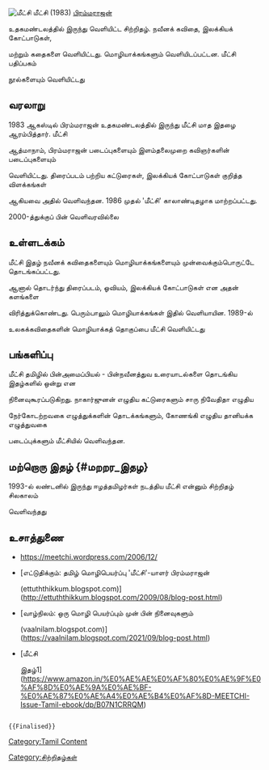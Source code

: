 ![மீட்சி](Meedsi.jpg "மீட்சி") மீட்சி (1983) [பிரம்மராஜன்](பிரம்மராஜன் "wikilink")
உதகமண்டலத்தில் இருந்து வெளியிட்ட சிற்றிதழ். நவீனக் கவிதை, இலக்கியக் கோட்பாடுகள்,
மற்றும் கதைகளை வெளியிட்டது. மொழியாக்கங்களும் வெளியிடப்பட்டன. மீட்சி பதிப்பகம்
நூல்களையும் வெளியிட்டது

## வரலாறு

1983 ஆகஸ்டில் பிரம்மராஜன் உதகமண்டலத்தில் இருந்து மீட்சி மாத இதழை ஆரம்பித்தார். மீட்சி
ஆத்மாநாம், பிரம்மராஜன் படைப்புகளையும் இளம்தலைமுறை கவிஞர்களின் படைப்புகளையும்
வெளியிட்டது. திரைப்படம் பற்றிய கட்டுரைகள், இலக்கியக் கோட்பாடுகள் குறித்த விளக்கங்கள்
ஆகியவை அதில் வெளிவந்தன. 1986 முதல் 'மீட்சி' காலாண்டிதழாக மாற்றப்பட்டது.
2000-த்துக்குப் பின் வெளிவரவில்லை

## உள்ளடக்கம்

மீட்சி இதழ் நவீனக் கவிதைகளையும் மொழியாக்கங்களையும் முன்வைக்கும்பொருட்டே தொடங்கப்பட்டது.
ஆனால் தொடர்ந்து திரைப்படம், ஓவியம், இலக்கியக் கோட்பாடுகள் என அதன் களங்களை
விரித்துக்கொண்டது. பெரும்பாலும் மொழியாக்கங்கள் இதில் வெளியாயின. 1989-ல்
உலகக்கவிதைகளின் மொழியாக்கத் தொகுப்பை மீட்சி வெளியிட்டது

## பங்களிப்பு

மீட்சி தமிழில் பின்அமைப்பியல் - பின்நவீனத்துவ உரையாடல்களை தொடங்கிய இதழ்களில் ஒன்று என
நினைவுகூரப்படுகிறது. நாகார்ஜுனன் எழுதிய கட்டுரைகளும் சாரு நிவேதிதா எழுதிய
நேர்கோடற்றவகை எழுத்துக்களின் தொடக்கங்களும், கோணங்கி எழுதிய தானியக்க எழுத்துவகை
படைப்புக்களும் மீட்சியில் வெளிவந்தன.

## மற்றொரு இதழ் {#மறறர_இதழ}

1993-ல் லண்டனில் இருந்து ஈழத்தமிழர்கள் நடத்திய மீட்சி என்னும் சிற்றிதழ் சிலகாலம்
வெளிவந்தது

## உசாத்துணை

-   <https://meetchi.wordpress.com/2006/12/>
-   [எட்டுதிக்கும்: தமிழ் மொழிபெயர்ப்பு \'மீட்சி\'-யாளர் பிரம்மராஜன்
    (ettuththikkum.blogspot.com)](http://ettuththikkum.blogspot.com/2009/08/blog-post.html)
-   [வாழ்நிலம்: ஒரு மொழி பெயர்ப்பும் முன் பின் நினைவுகளும்
    (vaalnilam.blogspot.com)](https://vaalnilam.blogspot.com/2021/09/blog-post.html)
-   [மீட்சி
    இதழ்1](https://www.amazon.in/%E0%AE%AE%E0%AF%80%E0%AE%9F%E0%AF%8D%E0%AE%9A%E0%AE%BF-%E0%AE%87%E0%AE%A4%E0%AE%B4%E0%AF%8D-MEETCHI-Issue-Tamil-ebook/dp/B07N1CRRQM)

```{=mediawiki}
{{Finalised}}
```
[Category:Tamil Content](Category:Tamil_Content "wikilink")
[Category:சிற்றிதழ்கள்](Category:சிற்றிதழ்கள் "wikilink")
